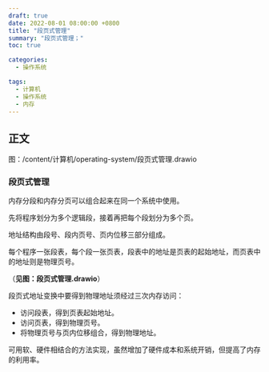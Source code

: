 ```yaml
---
draft: true
date: 2022-08-01 08:00:00 +0800
title: "段页式管理"
summary: "段页式管理；"
toc: true

categories:
  - 操作系统

tags:
  - 计算机
  - 操作系统
  - 内存
---
```


## 正文

图：/content/计算机/operating-system/段页式管理.drawio

### 段页式管理

内存分段和内存分页可以组合起来在同一个系统中使用。

先将程序划分为多个逻辑段，接着再把每个段划分为多个页。

地址结构由段号、段内页号、页内位移三部分组成。

每个程序一张段表，每个段一张页表，段表中的地址是页表的起始地址，而页表中的地址则是物理页号。

（**见图：段页式管理.drawio**）

段页式地址变换中要得到物理地址须经过三次内存访问：

- 访问段表，得到页表起始地址。
- 访问页表，得到物理页号。
- 将物理页号与页内位移组合，得到物理地址。

可用软、硬件相结合的方法实现，虽然增加了硬件成本和系统开销，但提高了内存的利用率。
